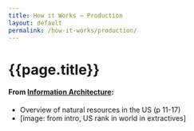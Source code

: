 ```yaml
---
title: How it Works – Production
layout: default
permalink: /how-it-works/production/
---
```


<div class="container-outer container-padded">

  <h1>{{page.title}}</h1>
  <h4>From <a href="https://github.com/18F/doi-extractives-data/wiki/Information-Architecture">Information Architecture</a>:</h4>

  <ul class="bullet">
    <li>Overview of natural resources in the US (p 11-17)</li>
    <li>[image: from intro, US rank in world in extractives]</li>
  </ul>

</div>
